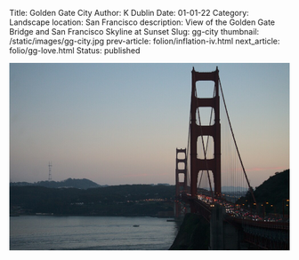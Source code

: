 Title: Golden Gate City
Author: K Dublin
Date: 01-01-22
Category: Landscape
location: San Francisco
description: View of the Golden Gate Bridge and San Francisco Skyline at Sunset
Slug: gg-city
thumbnail: /static/images/gg-city.jpg
prev-article: folion/inflation-iv.html
next_article: folio/gg-love.html
Status: published

<img src="../static/images/gg-city.jpg" alt="View of the Golden Gate Bridge and San Francisco Skyline at Sunset" width=1000px />

